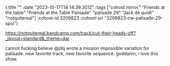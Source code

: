 {:title ""
 :date "2023-10-17T14:14:39.301Z"
 :tags ["cohost mirror" "Friends at the table" "Friends at the Table Palisade" "palisade 29" "Jack de quidt" "notquitereal"]
 :cohost-id 3206823
 :cohost-url "3206823-cw-palisade-29-spoi"}

https://notquitereal.bandcamp.com/track/cut-their-heads-off?_layout=standard&_theme=dar

cannot fucking believe @jdq wrote a mission impossible variation for palisade. new favorite track, new favorite sequence. goddamn, i love this show.